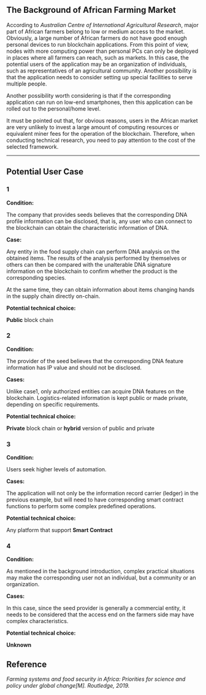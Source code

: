 ## The Background of African Farming Market


According to *Australian Centre of International Agricultural Research*, major part of African farmers belong to low or medium access to the market. Obviously, a large number of African farmers do not have good enough personal devices to run blockchain applications. From this point of view, nodes with more computing power than personal PCs can only be deployed in places where all farmers can reach, such as markets. In this case, the potential users of the application may be an organization of individuals, such as representatives of an agricultural community. Another possibility is that the application needs to consider setting up special facilities to serve multiple people.

Another possibility worth considering is that if the corresponding application can run on low-end smartphones, then this application can be rolled out to the personal/home level.

It must be pointed out that, for obvious reasons, users in the African market are very unlikely to invest a large amount of computing resources or equivalent miner fees for the operation of the blockchain. Therefore, when conducting technical research, you need to pay attention to the cost of the selected framework.

******************************************

## Potential User Case

### 1
**Condition:** 

The company that provides seeds believes that the corresponding DNA profile information can be disclosed, that is, any user who can connect to the blockchain can obtain the characteristic information of DNA.

**Case:** 

Any entity in the food supply chain can perform DNA analysis on the obtained items. The results of the analysis performed by themselves or others can then be compared with the unalterable DNA signature information on the blockchain to confirm whether the product is the corresponding species. 

At the same time, they can obtain information about items changing hands in the supply chain directly on-chain.

**Potential technical choice:**

**Public** block chain

### 2
**Condition:** 

The provider of the seed believes that the corresponding DNA feature information has IP value and should not be disclosed.

**Cases:**

Unlike case1, only authorized entities can acquire DNA features on the blockchain. Logistics-related information is kept public or made private, depending on specific requirements.

**Potential technical choice:**

**Private**  block chain or **hybrid** version of public and private

### 3
**Condition:**

Users seek higher levels of automation.

**Cases:**

The application will not only be the information record carrier (ledger) in the previous example, but will need to have corresponding smart contract functions to perform some complex predefined operations.

**Potential technical choice:**

Any platform that support **Smart Contract**

### 4

**Condition:**

As mentioned in the background introduction, complex practical situations may make the corresponding user not an individual, but a community or an organization.

**Cases:**

In this case, since the seed provider is generally a commercial entity, it needs to be considered that the access end on the farmers side may have complex characteristics.

**Potential technical choice:**

**Unknown**


## Reference

*Farming systems and food security in Africa: Priorities for science and policy under global change[M]. Routledge, 2019.*
